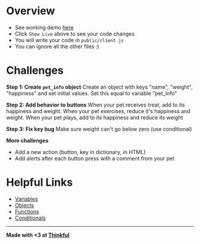 

Overview
==========
- See working demo [here](https://cumbersome-vole.glitch.me/)
- Click `Show Live` above to see your code changes
- You will write your code in `public/client.js`
- You can ignore all the other files :)

Challenges
==========

**Step 1: Create `pet_info` object** 
Create an object with keys "name", "weight", "happiness" and set initial values. Set this equal to variable "pet_info"

**Step 2: Add behavior to buttons**
When your pet receives treat, add to its happiness and weight. When your pet exercises, reduce it's happiness and weight. When your pet plays, add to its happiness and reduce its weight

**Step 3: Fix key bug**
Make sure weight can't go below zero (use conditional)

**More challenges**
- Add a new action (button, key in dictionary, in HTML)
- Add alerts after each button press with a comment from your pet

Helpful Links
==========
- [Variables](https://www.w3schools.com/js/js_variables.asp)
- [Objects](https://www.w3schools.com/js/js_objects.asp)
- [Functions](https://www.w3schools.com/js/js_functions.asp)
- [Conditionals](https://www.w3schools.com/js/js_if_else.asp)

-------------------

**Made with <3 at [Thinkful](http://www.thinkful.com)**

